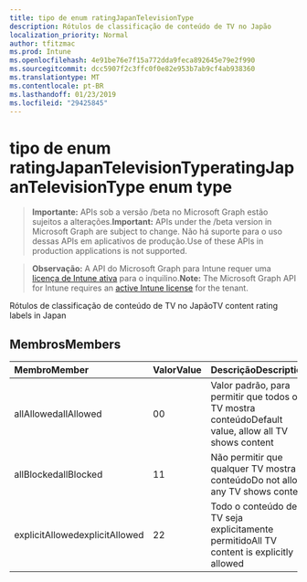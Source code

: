 ```yaml
---
title: tipo de enum ratingJapanTelevisionType
description: Rótulos de classificação de conteúdo de TV no Japão
localization_priority: Normal
author: tfitzmac
ms.prod: Intune
ms.openlocfilehash: 4e91be76e7f15a772dda9feca892645e79e2f990
ms.sourcegitcommit: dcc5907f2c3ffc0f0e82e953b7ab9cf4ab938360
ms.translationtype: MT
ms.contentlocale: pt-BR
ms.lasthandoff: 01/23/2019
ms.locfileid: "29425845"
---
```

# <a name="ratingjapantelevisiontype-enum-type"></a><span data-ttu-id="703f3-103">tipo de enum ratingJapanTelevisionType</span><span class="sxs-lookup"><span data-stu-id="703f3-103">ratingJapanTelevisionType enum type</span></span>

> <span data-ttu-id="703f3-104">**Importante:** APIs sob a versão /beta no Microsoft Graph estão sujeitos a alterações.</span><span class="sxs-lookup"><span data-stu-id="703f3-104">**Important:** APIs under the /beta version in Microsoft Graph are subject to change.</span></span> <span data-ttu-id="703f3-105">Não há suporte para o uso dessas APIs em aplicativos de produção.</span><span class="sxs-lookup"><span data-stu-id="703f3-105">Use of these APIs in production applications is not supported.</span></span>

> <span data-ttu-id="703f3-106">**Observação:** A API do Microsoft Graph para Intune requer uma [licença de Intune ativa](https://go.microsoft.com/fwlink/?linkid=839381) para o inquilino.</span><span class="sxs-lookup"><span data-stu-id="703f3-106">**Note:** The Microsoft Graph API for Intune requires an [active Intune license](https://go.microsoft.com/fwlink/?linkid=839381) for the tenant.</span></span>

<span data-ttu-id="703f3-107">Rótulos de classificação de conteúdo de TV no Japão</span><span class="sxs-lookup"><span data-stu-id="703f3-107">TV content rating labels in Japan</span></span>

## <a name="members"></a><span data-ttu-id="703f3-108">Membros</span><span class="sxs-lookup"><span data-stu-id="703f3-108">Members</span></span>
|<span data-ttu-id="703f3-109">Membro</span><span class="sxs-lookup"><span data-stu-id="703f3-109">Member</span></span>|<span data-ttu-id="703f3-110">Valor</span><span class="sxs-lookup"><span data-stu-id="703f3-110">Value</span></span>|<span data-ttu-id="703f3-111">Descrição</span><span class="sxs-lookup"><span data-stu-id="703f3-111">Description</span></span>|
|:---|:---|:---|
|<span data-ttu-id="703f3-112">allAllowed</span><span class="sxs-lookup"><span data-stu-id="703f3-112">allAllowed</span></span>|<span data-ttu-id="703f3-113">0</span><span class="sxs-lookup"><span data-stu-id="703f3-113">0</span></span>|<span data-ttu-id="703f3-114">Valor padrão, para permitir que todos os TV mostra conteúdo</span><span class="sxs-lookup"><span data-stu-id="703f3-114">Default value, allow all TV shows content</span></span>|
|<span data-ttu-id="703f3-115">allBlocked</span><span class="sxs-lookup"><span data-stu-id="703f3-115">allBlocked</span></span>|<span data-ttu-id="703f3-116">1</span><span class="sxs-lookup"><span data-stu-id="703f3-116">1</span></span>|<span data-ttu-id="703f3-117">Não permitir que qualquer TV mostra conteúdo</span><span class="sxs-lookup"><span data-stu-id="703f3-117">Do not allow any TV shows content</span></span>|
|<span data-ttu-id="703f3-118">explicitAllowed</span><span class="sxs-lookup"><span data-stu-id="703f3-118">explicitAllowed</span></span>|<span data-ttu-id="703f3-119">2</span><span class="sxs-lookup"><span data-stu-id="703f3-119">2</span></span>|<span data-ttu-id="703f3-120">Todo o conteúdo de TV seja explicitamente permitido</span><span class="sxs-lookup"><span data-stu-id="703f3-120">All TV content is explicitly allowed</span></span>|




